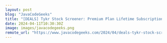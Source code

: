 ```yaml
---
layout: post
blog: "JavaCodeGeeks"
title: "[DEALS] Tykr Stock Screener: Premium Plan Lifetime Subscription (86% off) & Other Deals Up To 98% Off – Offers End Soon!"
date: 2024-04-11T10:30:30Z
image: images/javacodegeeks.png
remote_url: "https://www.javacodegeeks.com/2024/04/deals-tykr-stock-screener-premium-plan-lifetime-subscription-86-off-other-deals-up-to-98-off-offers-end-soon.html"
---
```

